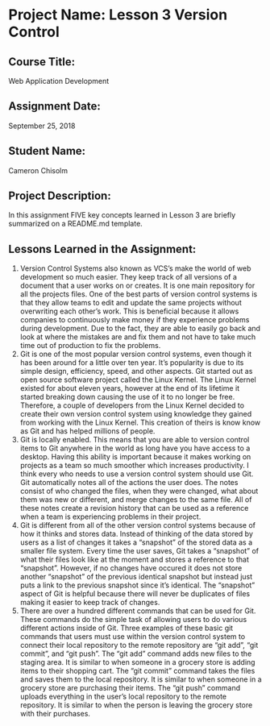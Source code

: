 # Project Name:  Lesson 3 Version Control


## Course Title:
Web Application Development

## Assignment Date:  
September 25, 2018

## Student Name:  
Cameron Chisolm

## Project Description:
In this assignment FIVE key concepts learned in Lesson 3 are briefly summarized on a README.md template.

## Lessons Learned in the Assignment:
1. Version Control Systems also known as VCS’s make the world of web development so much easier. They keep track of all versions of a document that a user works on or creates. It is one main repository for all the projects files. One of the best parts of version control systems is that they allow teams to edit and update the same projects without overwriting each other’s work. This is beneficial because it allows companies to continuously make money if they experience problems during development. Due to the fact, they are able to easily go back and look at where the mistakes are and fix them and not have to take much time out of production to fix the problems.
2. Git is one of the most popular version control systems, even though it has been around for a little over ten year. It’s popularity is due to its simple design, efficiency, speed, and other aspects. Git started out as open source software project called the Linux Kernel. The Linux Kernel existed for about eleven years, however at the end of its lifetime it started breaking down causing the use of it to no longer be free. Therefore, a couple of developers from the Linux Kernel decided to create their own version control system using knowledge they gained from working with the Linux Kernel. This creation of theirs is know know as Git and has helped millions of people.
3. Git is locally enabled. This means that you are able to version control items to Git anywhere in the world as long have you have access to a desktop. Having this ability is important because it makes working on projects as a team so much smoother which increases productivity. I think every who needs to use a version control system should use Git. Git automatically notes all of the actions the user does. The notes consist of who changed  the files, when they were changed, what about them was new or different, and merge changes to the same file. All of these notes create a revision history that can be used as a reference when a team is experiencing problems in their project.
4. Git is different from all of the other version control systems because of how it thinks and stores data. Instead of thinking of the data stored by users as a list of changes it takes a “snapshot” of the stored data as a smaller file system. Every time the user saves, Git takes a “snapshot” of what their files look like at the moment and stores a reference to that “snapshot”.  However, if no changes have occured it does not store another “snapshot” of the previous identical snapshot but instead just puts a link to the previous snapshot since it’s identical. The “snapshot” aspect of Git is helpful because there will never be duplicates of files making it easier to keep track of changes. 
5. There are over a hundred different commands that can be used for Git. These commands do the simple task of allowing users to do various different actions inside of Git. Three examples of these basic git commands that users must use within the version control system to connect their local repository to the remote repository are “git add”, “git commit”, and  “git push”. The “git add” command adds new files to the staging area. It is similar to when someone in a grocery store is adding items to their shopping cart. The “git commit” command takes the files and saves them to the local repository. It is similar to when someone in a grocery store are purchasing their items. The “git push” command uploads everything in the user’s local repository to the remote repository. It is similar to when the person is leaving the grocery store with their purchases.

